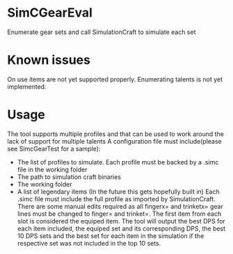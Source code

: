 # SimCGearEval
Enumerate gear sets and call SimulationCraft to simulate each set

# Known issues
On use items are not yet supported properly.
Enumerating talents is not yet implemented.

# Usage
The tool supports multiple profiles and that can be used to work around the lack of support for multiple talents
A configuration file must include(please see SimcGearTest for a sample):
 - The list of profiles to simulate. Each profile must be backed by a .simc file in the working folder
 - The path to simulation craft binaries
 - The working folder
 - A list of legendary items (In the future this gets hopefully built in)
Each .simc file must include the full profile as imported by SimulationCraft. There are some manual edits required as all fingerx= and trinketx= gear lines must be changed to finger= and trinket=. The first item from each slot is considered the equiped item. The tool will output the best DPS for each item included, the equiped set and its corresponding DPS, the best 10 DPS sets and the best set for each item in the simulation if the respective set was not included in the top 10 sets.
